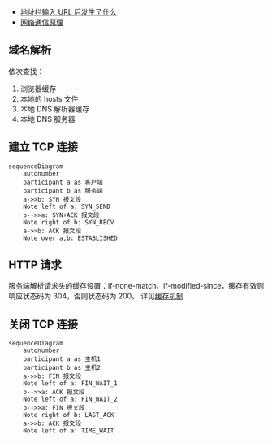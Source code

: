 -   [地址栏输入 URL 后发生了什么](https://juejin.cn/post/6844904054074654728)
-   [网络通信原理](https://juejin.cn/post/6844903962216824839)

## 域名解析

依次查找：

1. 浏览器缓存
2. 本地的 hosts 文件
3. 本地 DNS 解析器缓存
4. 本地 DNS 服务器

## 建立 TCP 连接

```mermaid
sequenceDiagram
    autonumber
    participant a as 客户端
    participant b as 服务端
    a->>b: SYN 报文段
    Note left of a: SYN_SEND
    b-->>a: SYN+ACK 报文段
    Note right of b: SYN_RECV
    a->>b: ACK 报文段
    Note over a,b: ESTABLISHED
```

## HTTP 请求

服务端解析请求头的缓存设置：if-none-match、if-modified-since，缓存有效则响应状态码为 304，否则状态码为 200。
详见[缓存机制](./缓存机制)

## 关闭 TCP 连接

```mermaid
sequenceDiagram
    autonumber
    participant a as 主机1
    participant b as 主机2
    a->>b: FIN 报文段
    Note left of a: FIN_WAIT_1
    b-->>a: ACK 报文段
    Note left of a: FIN_WAIT_2
    b-->>a: FIN 报文段
    Note right of b: LAST_ACK
    a->>b: ACK 报文段
    Note left of a: TIME_WAIT
```
